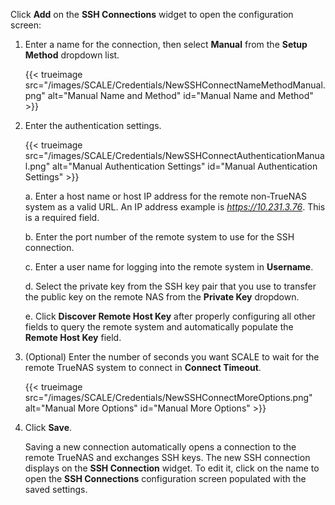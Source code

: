 &NewLine;

Click **Add** on the **SSH Connections** widget to open the configuration screen:

1. Enter a name for the connection, then select **Manual** from the **Setup Method** dropdown list.

   {{< trueimage src="/images/SCALE/Credentials/NewSSHConnectNameMethodManual.png" alt="Manual Name and Method" id="Manual Name and Method" >}}

2. Enter the authentication settings.

   {{< trueimage src="/images/SCALE/Credentials/NewSSHConnectAuthenticationManual.png" alt="Manual Authentication Settings" id="Manual Authentication Settings" >}}

   a. Enter a host name or host IP address for the remote non-TrueNAS system as a valid URL.
      An IP address example is *https://10.231.3.76*.
      This is a required field.

   b. Enter the port number of the remote system to use for the SSH connection.

   c. Enter a user name for logging into the remote system in **Username**.

   d. Select the private key from the SSH key pair that you use to transfer the public key on the remote NAS from the **Private Key** dropdown.

   e. Click **Discover Remote Host Key** after properly configuring all other fields to query the remote system and automatically populate the **Remote Host Key** field.

4. (Optional) Enter the number of seconds you want SCALE to wait for the remote TrueNAS system to connect in **Connect Timeout**.

   {{< trueimage src="/images/SCALE/Credentials/NewSSHConnectMoreOptions.png" alt="Manual More Options" id="Manual More Options" >}}

5. Click **Save**. 

   Saving a new connection automatically opens a connection to the remote TrueNAS and exchanges SSH keys.
   The new SSH connection displays on the **SSH Connection** widget.
   To edit it, click on the name to open the **SSH Connections** configuration screen populated with the saved settings.
